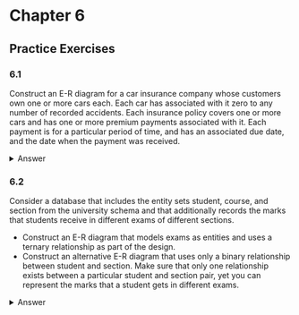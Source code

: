 # Chapter 6

## Practice Exercises

### 6.1

Construct an E-R diagram for a car insurance company whose customers own one or more cars each. Each car has associated with it zero to any number of recorded accidents. Each insurance policy covers one or more cars and has one or more premium payments associated with it. Each payment is for a particular period of time, and has an associated due date, and the date when the payment was received.

<details>
<summary>Answer</summary>
<img src="6.1.svg">
</details>

### 6.2 
Consider a database that includes the entity sets student, course, and section from the university schema and that additionally records the marks that students receive in different exams of different sections.

- Construct an E-R diagram that models exams as entities and uses a ternary relationship as part of the design.
- Construct an alternative E-R diagram that uses only a binary relationship between student and section. Make sure that only one relationship exists between a particular student and section pair, yet you can represent the marks that a student gets in different exams.

<details>
<summary>Answer</summary>
<img src="6.2.svg">
</details>
